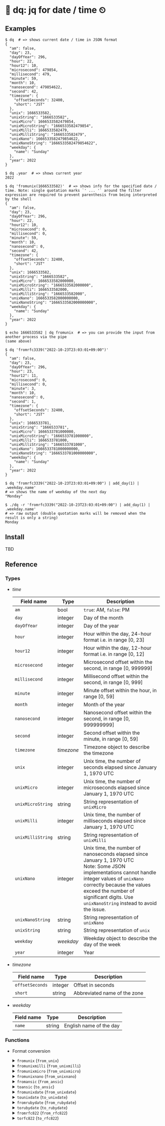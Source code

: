 # 📅 dq: jq for date / time ⏲

## Examples

```
$ dq  # => shows current date / time in JSON format
{
  "am": false,
  "day": 23,
  "dayOfYear": 296,
  "hour": 22,
  "hour12": 10,
  "microsecond": 479854,
  "millisecond": 479,
  "minute": 59,
  "month": 10,
  "nanosecond": 479854622,
  "second": 42,
  "timezone": {
    "offsetSeconds": 32400,
    "short": "JST"
  },
  "unix": 1666533582,
  "unixString": "1666533582",
  "unixMicro": 1666533582479854,
  "unixMicroString": "1666533582479854",
  "unixMilli": 1666533582479,
  "unixMilliString": "1666533582479",
  "unixNano": 1666533582479854622,
  "unixNanoString": "1666533582479854622",
  "weekday": {
    "name": "Sunday"
  },
  "year": 2022
}
```

```
$ dq .year  # => shows current year
2022
```

```
$ dq 'fromunix(1666533582)'  # => shows info for the specified date / time. Note: single quotation marks `' ... '` around the filter expression are required to prevent parenthesis from being interpreted by the shell
{
  "am": false,
  "day": 23,
  "dayOfYear": 296,
  "hour": 22,
  "hour12": 10,
  "microsecond": 0,
  "millisecond": 0,
  "minute": 59,
  "month": 10,
  "nanosecond": 0,
  "second": 42,
  "timezone": {
    "offsetSeconds": 32400,
    "short": "JST"
  },
  "unix": 1666533582,
  "unixString": "1666533582",
  "unixMicro": 1666533582000000,
  "unixMicroString": "1666533582000000",
  "unixMilli": 1666533582000,
  "unixMilliString": "1666533582000",
  "unixNano": 1666533582000000000,
  "unixNanoString": "1666533582000000000",
  "weekday": {
    "name": "Sunday"
  },
  "year": 2022
}
```

```
$ echo 1666533582 | dq fromunix  # => you can provide the input from another process via the pipe
(same above)
```

```
$ dq 'fromrfc3339("2022-10-23T23:03:01+09:00")'
{
  "am": false,
  "day": 23,
  "dayOfYear": 296,
  "hour": 23,
  "hour12": 11,
  "microsecond": 0,
  "millisecond": 0,
  "minute": 3,
  "month": 10,
  "nanosecond": 0,
  "second": 1,
  "timezone": {
    "offsetSeconds": 32400,
    "short": "JST"
  },
  "unix": 1666533781,
  "unixString": "1666533781",
  "unixMicro": 1666533781000000,
  "unixMicroString": "1666533781000000",
  "unixMilli": 1666533781000,
  "unixMilliString": "1666533781000",
  "unixNano": 1666533781000000000,
  "unixNanoString": "1666533781000000000",
  "weekday": {
    "name": "Sunday"
  },
  "year": 2022
}
```

```
$ dq 'fromrfc3339("2022-10-23T23:03:01+09:00") | add_day(1) | .weekday.name'
# => shows the name of weekday of the next day
"Monday"
```

```
$ ./dq -r 'fromrfc3339("2022-10-23T23:03:01+09:00") | add_day(1) | .weekday.name'
# => raw output (double quotation marks will be removed when the result is only a string)
Monday
```

## Install

TBD


## Reference

### Types

- $time$

  | Field name        | Type       | Description                                                             |
  | -------------     | ---------- | ----------------------------------------------------------------------- |
  | `am`              | bool       | `true`: AM, `false`: PM                                                 |
  | `day`             | integer    | Day of the month                                                        |
  | `dayOfYear`       | integer    | Day of the year                                                         |
  | `hour`            | integer    | Hour within the day, 24-hour format i.e. in range [0, 23]               |
  | `hour12`          | integer    | Hour within the day, 12-hour format i.e. in range [0, 12]               |
  | `microsecond`     | integer    | Microsecond offset within the second, in range [0, 999999]              |
  | `millisecond`     | integer    | Millisecond offset within the second, in range [0, 999]                 |
  | `minute`          | integer    | Minute offset within the hour, in range [0, 59]                         |
  | `month`           | integer    | Month of the year                                                       |
  | `nanosecond`      | integer    | Nanosecond offset within the second, in range [0, 999999999]            |
  | `second`          | integer    | Second offset within the minute, in range [0, 59]                       |
  | `timezone`        | $timezone$ | Timezone object to describe the timezone                                |
  | `unix`            | integer    | Unix time, the number of seconds elapsed since January 1, 1970 UTC      |
  | `unixMicro`       | integer    | Unix time, the number of microseconds elapsed since January 1, 1970 UTC |
  | `unixMicroString` | string     | String representation of `unixMicro`                                    |
  | `unixMilli`       | integer    | Unix time, the number of milliseconds elapsed since January 1, 1970 UTC |
  | `unixMilliString` | string     | String representation of `unixMilli`                                    |
  | `unixNano`        | integer    | Unix time, the number of nanoseconds elapsed since January 1, 1970 UTC <br/> Note: Some JSON implementations cannot handle integer values of `unixNano` correctly because the values exceed the number of significant digits. Use `unixNanoString` instead to avoid the issue. |
  | `unixNanoString`  | string     | String representation of `unixNano`                                     |
  | `unixString`      | string     | String representation of `unix`                                         |
  | `weekday`         | $weekday$  | Weekday object to describe the day of the week                          |
  | `year`            | integer    | Year                                                                    |

- $timezone$

  | Field name      | Type    | Description                  |
  | --------------- | ------- | ---------------------------- |
  | `offsetSeconds` | integer | Offset in seconds            |
  | `short`         | string  | Abbreviated name of the zone |

- $weekday$

  | Field name      | Type    | Description             |
  | --------------- | ------- | ----------------------- |
  | `name`          | string  | English name of the day |


### Functions

- Format conversion
  <details>
  <summary><code>fromunix</code> (<code>from_unix</code>)</summary>

    Generate $time$ object from Unix time.

    $in:integer \vert float \vert string \rightarrow t:time $

    - $in$: Unix time represented in integer, floating point number or string. e.g. `1666533582`, `166533582.694357016` or `"1666533582"`

      $in$ can be provided from input stream or the first item of the arguments. i.e. both of the following are supported:

      - `echo '1666533582' | dq fromunix`
      - `dq fromunix(1666533582)`

    - $t$: $time$ object representing local time.

  </details>

  <details>
  <summary><code>fromunixmilli</code> (<code>from_unixmilli</code>)</summary>

    Generate $time$ object from Unix time (in milliseconds).

    $in:integer \vert float \vert string \rightarrow t:time $

    - $in$: Unix time in milliseconds represented in integer or string. e.g. `1666533582694`, `166533582.694357016` or `"1666533582694"`

      $in$ can be provided from input stream or the first item of the arguments. i.e. both of the following are supported:

      - `echo '1666533582694' | dq fromunixmilli`
      - `dq fromunixmilli(1666533582694)`

    - $t$: $time$ object representing local time.

  </details>

  <details>
  <summary><code>fromunixmicro</code> (<code>from_unixmicro</code>)</summary>

    Generate $time$ object from Unix time (in microseconds).

    $in:integer \vert float \vert string \rightarrow t:time $

    - $in$: Unix time in microseconds represented in integer or string. e.g. `1666533582694357`, `166533582.694357016` or `"1666533582694357"`

      $in$ can be provided from input stream or the first item of the arguments. i.e. both of the following are supported:

      - `echo '1666533582694357' | dq fromunixmicro`
      - `dq fromunixmicro(1666533582694357)`

    - $t$: $time$ object representing local time.

  </details>


  <details>
  <summary><code>fromunixnano</code> (<code>from_unixnano</code>)</summary>

    Generate $time$ object from Unix time (in nanoseconds).

    $in:integer \vert float \vert string \rightarrow t:time $

    - $in$: Unix time in nanoseconds represented in integer or string. e.g. `1666533582694357016`, `166533582.694357016` or `"1666533582694357016"`

      $in$ can be provided from input stream or the first item of the arguments. i.e. both of the following are supported:

      - `echo '1666533582694357016' | dq fromunixnano`
      - `dq fromunixnano(1666533582694357016)`

    - $t$: $time$ object representing local time.

  </details>

  <details>
  <summary><code>fromansic</code> (<code>from_ansic</code>)</summary>

    Generate $time$ object from an ANSI C style string.

    $in: string \rightarrow t:time$

    - $in$: ANSI C style string. e.g. "Fri Oct 28 05:59:07 2022"

      $in$ can be provided from input stream or the first item of the arguments. i.e. all of the following are supported:

      - `echo '"Fri Oct 28 05:59:07 2022"' | dq fromansic`
      - `echo 'Fri Oct 28 05:59:07 2022' | dq -R fromansic`
      - `dq fromansic("Fri Oct 28 05:59:07 2022")`

    - $t$: $time$ object representing universal time.

      Note: `fromansic` always parses the input string as UTC. Timezones are not supported.

  </details>

  <details>
  <summary><code>toansic</code> (<code>to_ansic</code>)</summary>

    Generate ANSI C style string represents $time$ object.

    $t: time \rightarrow out: string$

    - $t$: $time$ object

    - $out$: ANSI C style string represents the time specified by the $time$ object.

      e.g.)
      ```
      echo '1666936747' | dq 'fromunix | utc | toansic'
      #=> "Fri Oct 28 05:59:07 2022"
      ```

  </details>

  <details>
  <summary><code>fromunixdate</code> (<code>from_unixdate</code>)</summary>

    Generate $time$ object from a Unix date style string. "Unix date style" means the output format of `date` command with `LC_TIME=C`.

    $in: string \rightarrow t:time$

    - $in$: Unix date style string. e.g. "Fri Oct 28 05:59:07 JST 2022"

      $in$ can be provided from input stream or the first item of the arguments. i.e. all of the following are supported:

      - `echo '"Fri Oct 28 05:59:07 JST 2022"' | dq fromunixdate`
      - `echo 'Fri Oct 28 05:59:07 JST 2022' | dq -R fromunixdate`
      - `dq fromunixdate("Fri Oct 28 05:59:07 JST 2022")`

    - $t$: $time$ object representing the specified time.

  </details>

  <details>
  <summary><code>tounixdate</code> (<code>to_unixdate</code>)</summary>

    Generate Unix date style string represents $time$ object. "Unix date style" means the output format of `date` command with `LC_TIME=C`

    $t: time \rightarrow out: string$

    - $t$: $time$ object

    - $out$: Unix date style string represents the time specified by the $time$ object.

      e.g.)
      ```
      echo '1666936747' | TZ=Asia/Tokyo dq 'fromunix | tounixdate'
      #=> "Fri Oct 28 14:59:07 JST 2022"
      ```

  </details>

  <details>
  <summary><code>fromrubydate</code> (<code>from_rubydate</code>)</summary>

    Generate $time$ object from a Ruby Date style string.

    $in: string \rightarrow t:time$

    - $in$: Ruby Date style string. e.g. "Fri Oct 28 05:59:07 +0900 2022"

      $in$ can be provided from input stream or the first item of the arguments. i.e. all of the following are supported:

      - `echo '"Fri Oct 28 05:59:07 +0900 2022"' | dq fromrubydate`
      - `echo 'Fri Oct 28 05:59:07 +0900 2022' | dq -R fromrubydate`
      - `dq fromrubydate("Fri Oct 28 05:59:07 +0900 2022")`

    - $t$: $time$ object representing the specified time.

  </details>

  <details>
  <summary><code>torubydate</code> (<code>to_rubydate</code>)</summary>

    Generate Ruby Date style string represents $time$ object.

    $t: time \rightarrow out: string$

    - $t$: $time$ object

    - $out$: Ruby Date style string represents the time specified by the $time$ object.

      e.g.)
      ```
      echo '1666903217' | TZ=Asia/Tokyo dq 'fromunix | torubydate'
      #=> "Fri Oct 28 05:40:17 +0900 2022"
      ```

  </details>

  <details>
  <summary><code>fromrfc822</code> (<code>from_rfc822</code>)</summary>

    Generate $time$ object from a RFC822 string.

    $in: string \rightarrow t:time$

    - $in$: RFC822 string. e.g. "28 Oct 22 05:59:07 JST"

      $in$ can be provided from input stream or the first item of the arguments. i.e. all of the following are supported:

      - `echo '"28 Oct 22 05:59:07 JST"' | dq fromrfc822`
      - `echo '28 Oct 22 05:59:07 JST' | dq -R fromrfc822`
      - `dq fromrfc822("28 Oct 22 05:59:07 JST")`

    - $t$: $time$ object representing the specified time.

  </details>

  <details>
  <summary><code>torfc822</code> (<code>to_rfc822</code>)</summary>

    Generate RFC822 style string represents $time$ object.

    $t: time \rightarrow out: string$

    - $t$: $time$ object

    - $out$: RFC822 string represents the time specified by the $time$ object.

      e.g.)
      ```
      echo '1666903217' | TZ=Asia/Tokyo dq 'fromunix | torfc822'
      #=> "28 Oct 22 05:40:17 JST"
      ```

  </details>
